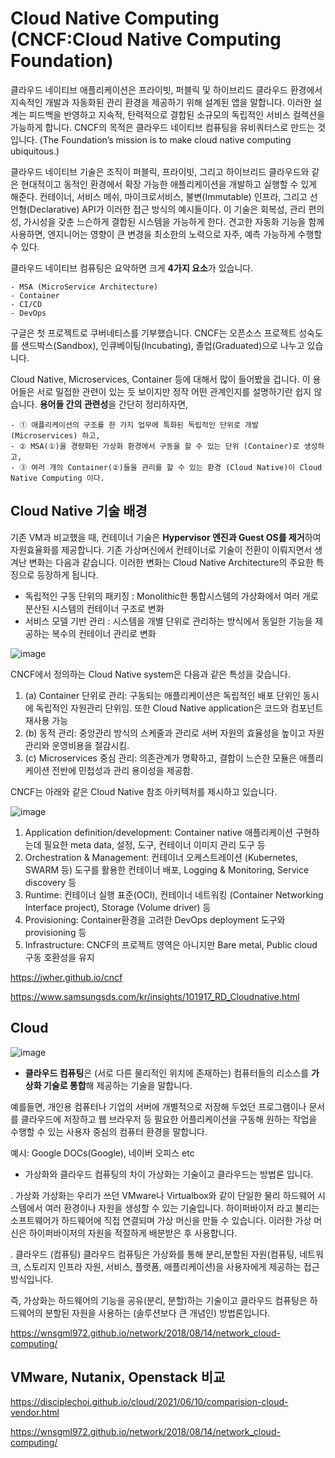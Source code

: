 

# Cloud Native Computing (CNCF:Cloud Native Computing Foundation)

클라우드 네이티브 애플리케이션은 프라이빗, 퍼블릭 및 하이브리드 클라우드 환경에서 지속적인 개발과 자동화된 관리 환경을 제공하기 위해 설계된 앱을 말합니다.
이러한 설계는 피드백을 반영하고 지속적, 탄력적으로 결합된 소규모의 독립적인 서비스 컬렉션을 가능하게 합니다.
CNCF의 목적은 클라우드 네이티브 컴퓨팅을 유비쿼터스로 만드는 것입니다. (The Foundation’s mission is to make cloud native computing ubiquitous.)

클라우드 네이티브 기술은 조직이 퍼블릭, 프라이빗, 그리고 하이브리드 클라우드와 같은 현대적이고 동적인 환경에서 확장 가능한 애플리케이션을 개발하고 실행할 수 있게 해준다. 
컨테이너, 서비스 메쉬, 마이크로서비스, 불변(Immutable) 인프라, 그리고 선언형(Declarative) API가 이러한 접근 방식의 예시들이다.
이 기술은 회복성, 관리 편의성, 가시성을 갖춘 느슨하게 결합된 시스템을 가능하게 한다. 견고한 자동화 기능을 함께 사용하면, 엔지니어는 영향이 큰 변경을 최소한의 노력으로 자주, 예측 가능하게 수행할 수 있다.

클라우드 네이티브 컴퓨팅은 요악하면 크게 **4가지 요소**가 있습니다.
```
- MSA (MicroService Architecture)
- Container
- CI/CD
- DevOps
```

구글은 첫 프로젝트로 쿠버네티스를 기부했습니다. CNCF는 오픈소스 프로젝트 성숙도를 샌드박스(Sandbox), 인큐베이팅(Incubating), 졸업(Graduated)으로 나누고 있습니다.

Cloud Native, Microservices, Container 등에 대해서 많이 들어봤을 겁니다. 이 용어들은 서로 밀접한 관련이 있는 듯 보이지만 정작 어떤 관계인지를 설명하기란 쉽지 않습니다. **용어들 간의 관련성**을 간단히 정리하자면,
```
- ① 애플리케이션의 구조를 한 가지 업무에 특화된 독립적인 단위로 개발 (Microservices) 하고,
- ② MSA(①)을 경량화된 가상화 환경에서 구동을 할 수 있는 단위 (Container)로 생성하고,
- ③ 여러 개의 Container(②)들을 관리를 할 수 있는 환경 (Cloud Native)이 Cloud Native Computing 이다.
```

## Cloud Native 기술 배경

기존 VM과 비교했을 때, 컨테이너 기술은 **Hypervisor 엔진과 Guest OS를 제거**하여 자원효율화를 제공합니다. 기존 가상머신에서 컨테이너로 기술이 전환이 이뤄지면서 생겨난 변화는 다음과 같습니다. 이러한 변화는 Cloud Native Architecture의 주요한 특징으로 등장하게 됩니다.

 - 독립적인 구동 단위의 패키징
     : Monolithic한 통합시스템의 가상화에서 여러 개로 분산된 시스템의 컨테이너 구조로 변화
 - 서비스 모델 기반 관리
     : 시스템을 개별 단위로 관리하는 방식에서 동일한 기능을 제공하는 복수의 컨테이너 관리로 변화

![image](https://user-images.githubusercontent.com/94558947/162226482-bdd6fbcc-ebf8-4fc8-bb8a-06b7680ac2d1.png)

CNCF에서 정의하는 Cloud Native system은 다음과 같은 특성을 갖습니다.
1) (a) Container 단위로 관리: 구동되는 애플리케이션은 독립적인 배포 단위인 동시에 독립적인 자원관리 단위임. 또한 Cloud Native application은 코드와 컴포넌트 재사용 가능
2) (b) 동적 관리: 중앙관리 방식의 스케줄과 관리로 서버 자원의 효율성을 높이고 자원관리와 운영비용을 절감시킴.
3) (c) Microservices 중심 관리: 의존관계가 명확하고, 결합이 느슨한 모듈은 애플리케이션 전반에 민첩성과 관리 용이성을 제공함.

CNCF는 아래와 같은 Cloud Native 참조 아키텍처를 제시하고 있습니다.

![image](https://user-images.githubusercontent.com/94558947/162245961-222da24a-b57f-4fdb-a802-162a49e7b83f.png)

1) Application definition/development: Container native 애플리케이션 구현하는데 필요한 meta data, 설정, 도구, 컨테이너 이미지 관리 도구 등
2) Orchestration & Management: 컨테이너 오케스트레이션 (Kubernetes, SWARM 등) 도구를 활용한 컨테이너 배포, Logging & Monitoring, Service discovery 등
3) Runtime: 컨테이너 실행 표준(OCI), 컨테이너 네트워킹 (Container Networking Interface project), Storage (Volume driver) 등
4) Provisioning: Container환경을 고려한 DevOps deployment 도구와 provisioning 등
5) Infrastructure: CNCF의 프로젝트 영역은 아니지만 Bare metal, Public cloud 구동 호환성을 유지


https://jwher.github.io/cncf

https://www.samsungsds.com/kr/insights/101917_RD_Cloudnative.html

## Cloud

![image](https://user-images.githubusercontent.com/94558947/162244638-3f928282-49fa-4c98-a56a-1e0fb023a436.png)

- **클라우드 컴퓨팅**은 (서로 다른 물리적인 위치에 존재하는) 컴퓨터들의 리소스를 **가상화 기술로 통합**해 제공하는 기술을 말합니다.

예를들면, 개인용 컴퓨터나 기업의 서버에 개별적으로 저장해 두었던 프로그램이나 문서를 클라우드에 저장하고 웹 브라우저 등 필요한 어플리케이션을 구동해 원하는 작업을 수행할 수 있는 사용자 중심의 컴퓨터 환경을 말합니다.

예시: Google DOCs(Google), 네이버 오피스 etc

- 가상화와 클라우드 컴퓨팅의 차이
가상화는 기술이고 클라우드는 방법론 입니다.

. 가상화
가상화는 우리가 쓰던 VMware나 Virtualbox와 같이 단일한 물리 하드웨어 시스템에서 여러 환경이나 자원을 생성할 수 있는 기술입니다.
하이퍼바이저 라고 불리는 소프트웨어가 하드웨어에 직접 연결되며 가상 머신을 만들 수 있습니다.
이러한 가상 머신은 하이퍼바이저의 자원을 적절하게 배분받은 후 사용합니다.

. 클라우드 (컴퓨팅)
클라우드 컴퓨팅은 가상화를 통해 분리,분할된 자원(컴퓨팅, 네트워크, 스토리지 인프라 자원, 서비스, 플랫폼, 애플리케이션)을 사용자에게 제공하는 접근 방식입니다.

즉, 가상화는 하드웨어의 기능을 공유(분리, 분할)하는 기술이고 클라우드 컴퓨팅은 하드웨어의 분할된 자원을 사용하는 (솔루션보다 큰 개념인) 방법론입니다.

https://wnsgml972.github.io/network/2018/08/14/network_cloud-computing/


## VMware, Nutanix, Openstack 비교

https://disciplechoi.github.io/cloud/2021/06/10/comparision-cloud-vendor.html

https://wnsgml972.github.io/network/2018/08/14/network_cloud-computing/
